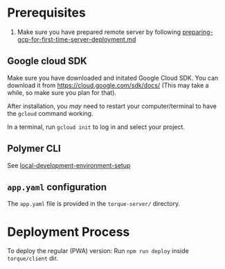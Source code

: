 # Prerequisites

1. Make sure you have prepared remote server by following [preparing-gcp-for-first-time-server-deployment.md](preparing-gcp-for-first-time-server-deployment.md)

## Google cloud SDK
Make sure you have downloaded and initated Google Cloud SDK. You can download it from https://cloud.google.com/sdk/docs/ (This may take a while, so make sure you plan for that).

After installation, you *may* need to restart your computer/terminal to have the `gcloud` 
command working.

In a terminal, run `gcloud init` to log in and select your project.

## Polymer CLI

See [local-development-environment-setup](local-development-environment-setup)

## `app.yaml` configuration

The `app.yaml` file is provided in the `torque-server/` directory.

# Deployment Process

To deploy the regular (PWA) version: Run `npm run deploy` inside `torque/client` dir.



